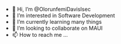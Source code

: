 - 👋 Hi, I’m @OlorunfemiDavisIsec
- 👀 I’m interested in Software Development
- 🌱 I’m currently learning many things
- 💞️ I’m looking to collaborate on MAUI
- 📫 How to reach me ...

<!---
OlorunfemiDavisIsec/OlorunfemiDavisIsec is a ✨ special ✨ repository because its `README.md` (this file) appears on your GitHub profile.
You can click the Preview link to take a look at your changes.
--->
